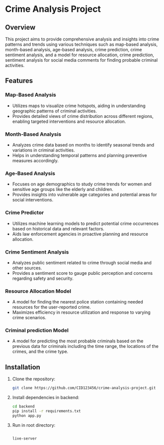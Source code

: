 # Crime Analysis Project

## Overview

This project aims to provide comprehensive analysis and insights into crime patterns and trends using various techniques such as map-based analysis, month-based analysis, age-based analysis, crime prediction, crime sentiment analysis, and a model for resource allocation, crime prediction, sentiment analysis for social media comments for finding probable criminal activities.

## Features

### Map-Based Analysis

- Utilizes maps to visualize crime hotspots, aiding in understanding geographic patterns of criminal activities.
- Provides detailed views of crime distribution across different regions, enabling targeted interventions and resource allocation.

### Month-Based Analysis

- Analyzes crime data based on months to identify seasonal trends and variations in criminal activities.
- Helps in understanding temporal patterns and planning preventive measures accordingly.

### Age-Based Analysis

- Focuses on age demographics to study crime trends for women and sensitive age groups like the elderly and children.
- Provides insights into vulnerable age categories and potential areas for social interventions.

### Crime Predictor

- Utilizes machine learning models to predict potential crime occurrences based on historical data and relevant factors.
- Aids law enforcement agencies in proactive planning and resource allocation.

### Crime Sentiment Analysis

- Analyzes public sentiment related to crime through social media and other sources.
- Provides a sentiment score to gauge public perception and concerns regarding safety and security.

### Resource Allocation Model

- A model for finding the nearest police station containing needed resources for the user-reported crime.
- Maximizes efficiency in resource utilization and response to varying crime scenarios.

### Criminal prediction Model

- A model for predicting the most probable criminals based on the previous data for criminals including the time range, the locations of the crimes, and the crime type.


## Installation

1. Clone the repository:

   ```bash
   git clone https://github.com/CID123456/crime-analysis-project.git

2. Install dependencies in backend:

   ```bash
   cd backend
   pip install -r requirements.txt
   python app.py

3. Run in root directory:

    ```bash
    
    live-server
